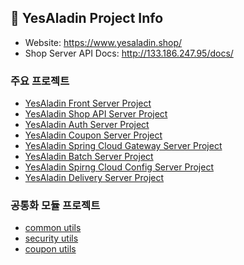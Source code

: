 ## 📌 YesAladin Project Info
- Website: https://www.yesaladin.shop/
- Shop Server API Docs: http://133.186.247.95/docs/

### 주요 프로젝트
- [YesAladin Front Server Project](https://github.com/NHN-YesAladin/yesaladin_front)
- [YesAladin Shop API Server Project](https://github.com/NHN-YesAladin/yesaladin_shop)
- [YesAladin Auth Server Project](https://github.com/NHN-YesAladin/yesaladin_auth)
- [YesAladin Coupon Server Project](https://github.com/NHN-YesAladin/yesaladin_coupon)
- [YesAladin Spring Cloud Gateway Server Project](https://github.com/NHN-YesAladin/yesaladin_gateway)
- [YesAladin Batch Server Project](https://github.com/NHN-YesAladin/yesaladin_batch)
- [YesAladin Spirng Cloud Config Server Project](https://github.com/NHN-YesAladin/yesaladin_config)
- [YesAladin Delivery Server Project](https://github.com/NHN-YesAladin/yesaladin_delivery)

### 공통화 모듈 프로젝트
- [common utils](https://github.com/NHN-YesAladin/yesaladin_common_utils)
- [security utils](https://github.com/NHN-YesAladin/yesaladin_security_utils)
- [coupon utils](https://github.com/NHN-YesAladin/yesaladin_coupon_utils)

